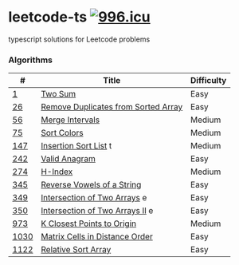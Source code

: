 # leetcode-ts [![996.icu](https://img.shields.io/badge/link-996.icu-red.svg)](https://996.icu)

typescript solutions for Leetcode problems

### Algorithms

| #                        | Title                                                 | Difficulty |
| ------------------------ | ----------------------------------------------------- | ---------- |
| [1](/algorithms/1)       | [Two Sum](/algorithms/1)                              | Easy       |
| [26](/algorithms/26)     | [Remove Duplicates from Sorted Array](/algorithms/26) | Easy       |
| [56](/algorithms/56)     | [Merge Intervals](/algorithms/56)                     | Medium     |
| [75](/algorithms/75)     | [Sort Colors](/algorithms/75)                         | Medium     |
| [147](/algorithms/147)   | [Insertion Sort List](/algorithms/147) t              | Medium     |
| [242](/algorithms/242)   | [Valid Anagram](/algorithms/242)                      | Easy       |
| [274](/algorithms/274)   | [H-Index](/algorithms/274)                            | Medium     |
| [345](/algorithms/345)   | [Reverse Vowels of a String](/algorithms/345)         | Easy       |
| [349](/algorithms/349)   | [Intersection of Two Arrays](/algorithms/349) e       | Easy       |
| [350](/algorithms/350)   | [Intersection of Two Arrays II](/algorithms/350) e    | Easy       |
| [973](/algorithms/973)   | [K Closest Points to Origin](/algorithms/973)         | Medium     |
| [1030](/algorithms/1030) | [Matrix Cells in Distance Order](/algorithms/1030)    | Easy       |
| [1122](/algorithms/1122) | [Relative Sort Array](/algorithms/1122)               | Easy       |
